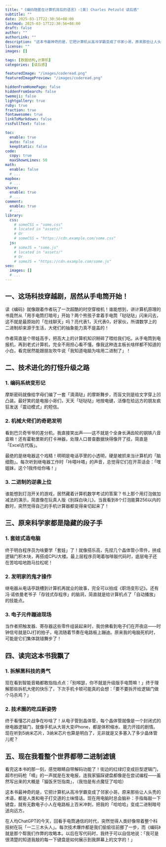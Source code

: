 ```yaml
---
title: "《编码隐匿在计算机背后的语言》-[美] Charles Petzold 读后感"
subtitle: ""
date: 2025-03-17T22:30:56+08:00
lastmod: 2025-03-17T22:30:56+08:00
draft: false
author: ""
authorLink: ""
description: "这本书最神奇的是，它把计算机从高冷学霸变成了邻家小哥。原来那些让人头秃的术语，都是人类和电子打交道的土味情话。现在用电脑时总会脑补：手指每敲一下键盘，就有无数电子小人在电路板上百米冲刺，把我的「哈哈哈」变成二进制暗号送向远方。"
license: ""
images: []

tags: [数据结构,计算机]
categories: [读后感]

featuredImage: "/images/coderead.png"
featuredImagePreview: "/images/coderead.png"

hiddenFromHomePage: false
hiddenFromSearch: false
twemoji: false
lightgallery: true
ruby: true
fraction: true
fontawesome: true
linkToMarkdown: false
rssFullText: false

toc:
  enable: true
  auto: false
  keepStatic: false
code:
  copy: true
  maxShownLines: 50
math:
  enable: false
  # ...
mapbox:
  # ...
share:
  enable: true
  # ...
comment:
  enable: true
  # ...
library:
  css:
    # someCSS = "some.css"
    # located in "assets/"
    # Or
    # someCSS = "https://cdn.example.com/some.css"
  js:
    # someJS = "some.js"
    # located in "assets/"
    # Or
    # someJS = "https://cdn.example.com/some.js"
seo:
  images: []
  # ...
---
```


<!--more-->
[//]: # (添加 <!--more--> 摘要分割符来拆分文章生成摘要. 摘要分隔符之前的内容将用作该文章的摘要.建议填写description属性，这里留空)

## 一、这场科技穿越剧，居然从手电筒开始！
读《编码》就像跟着作者玩了一次超酷的时空穿梭机！谁能想到，讲计算机原理的书竟然从「用手电筒打暗号」开始？两个熊孩子拿着手电筒「哒哒哒」闪来闪去，这不就是最原始的「在线聊天」吗？亮代表1，灭代表0，好家伙，所谓数学上的二进制却来源于生活，大佬们的抽象能力真不是盖的！

作者简直是个带娃高手，把高大上的计算机知识掰碎了喂给我们吃。从手电筒到电报机，再到老式计算机，完全不用担心看不懂。像我这种连主板长啥样都不知道的小白，看完居然能跟朋友吹牛说「我知道电脑为啥用二进制了」！

## 二、技术进化的打怪升级之路
### 1. 编码系统变形记
摩斯密码就像给字母们编了一套「滴滴哒」的摩斯舞步，而盲文则是给文字穿上凹凸装。最好笑的是电报小哥们，天天「哒哒哒」地按电键，活像在给远方的朋友疯狂发送「震动模式」的短信。

### 2. 机械大佬们的奇葩发明
看到巴贝奇爷爷的差分机，我直接笑出声——这不就是个全身长满齿轮的钢铁八音盒嘛！还有霍勒里斯的打卡神器，处理人口普查数据快得像开了挂，简直是「Excel古代版」。

最绝的是继电器这个戏精！明明是电话亭里的小透明，硬是被抓来当计算机的「脑细胞」。每次听到继电器工作时「咔嗒咔嗒」的声音，总觉得它们在开茶话会：「嘿姐妹，这个1我传给你咯！」

### 3. 二进制的逆袭上位
谁能想到灯泡开关的游戏，居然藏着计算机数学考试的答案？书上那个用灯泡做加减法的演示，简直像在玩真人版《别踩白块儿》。当我看到8个灯泡能算256以内的数时，突然觉得自己的手机计算器都变得亲切起来了！

## 三、原来科学家都是隐藏的段子手
### 1. 套娃式造电脑
终于明白程序员为啥要学「套娃」了！就像搭乐高，先捏几个晶体管小零件，拼成逻辑门积木块，再搭成CPU大楼。最上层程序员喝着咖啡敲代码时，底层电子还在苦哈哈地跑马拉松呢！

### 2. 发明家的鬼才操作
继电器从电话亭跳槽到计算机再就业的故事，完全可以拍成《职场变形记》。还有冯·诺依曼老爷子「存钱式存程序」的脑洞，简直就是给计算机点了「自动播放」的技能点。

### 3. 电子元件蹦迪现场
当作者把触发器、寄存器这些零件组装起来时，我仿佛看到电子们在开夜店——时钟信号就是DJ打的拍子，电流随着节奏在电路板上蹦迪。原来我的电脑死机时，可能是它们集体跳错舞步了！

## 四、读完这本书我飘了
### 1. 拆解黑科技的勇气
现在看到智能音箱都敢指指点点：「别嘚瑟，你不就是升级版手电筒嘛！」终于理解那些拆机大佬的快乐了，下次手机卡顿可能真的会想：「要不要拆开给逻辑门做个马杀鸡？」

### 2. 技术圈的吃瓜新姿势
终于看懂芯片战争在吵啥了！从电子管到晶体管，每个晶体管就像是一个封闭式的继电器逻辑门，就像手机从大哥大变iPhone，都是体积缩水、能力开挂的剧情。现在听到5纳米芯片，3纳米芯片也算是明白了，无非就是又多塞入了多少晶体管儿呢？

## 五、现在我看整个世界都带二进制滤镜
看完这本书的那一刻，感觉眼睛自带解码功能了！街边的红绿灯变成巨型逻辑门，超市扫码枪「嘀」的一声就是在发电报，连我家猫踩键盘都像是在尝试编程——虽然写出来的大概是「猫饭烹饪指南」，（我怕是有点魔怔了哈哈）

这本书最神奇的是，它把计算机从高冷学霸变成了邻家小哥。原来那些让人头秃的术语，都是人类和电子打交道的土味情话。现在用电脑时总会脑补：手指每敲一下键盘，就有无数电子小人在电路板上百米冲刺，把我的「哈哈哈」变成二进制暗号送向远方。

在人均ChatGPT的今天，回看手电筒通信的时代，突然觉得人类好像带着整个科技树在玩「一二三木头人」。每次技术爆炸都是我们偷偷往前挪了一步，而《编码》就是那个帮我们作弊的攻略本。以后在写代码时，我终于可以自信地说：「我可是很清楚的知道我敲的每一下键盘是如何展示到我屏幕上的文字的！」
